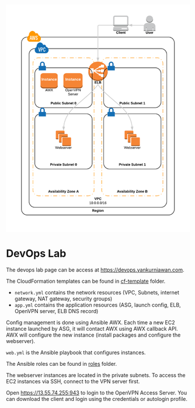 ![DevOps Lab](devops-lab.png)

# DevOps Lab

The devops lab page can be access at <https://devops.yankurniawan.com>.

The CloudFormation templates can be found in [cf-template](cf-template) folder.
- `network.yml` contains the network resources (VPC, Subnets, internet gateway, NAT gateway, security groups)
- `app.yml` contains the application resources (ASG, launch config, ELB, OpenVPN server, ELB DNS record)

Config management is done using Ansible AWX. Each time a new EC2 instance launched by ASG, it will contact AWX using AWX callback API. AWX will configure the new instance (install packages and configure the webserver).

`web.yml` is the Ansible playbook that configures instances.

The Ansible roles can be found in [roles](roles) folder. 

The webserver instances are located in the private subnets. To access the EC2 instances via SSH, connect to the VPN server first. 

Open <https://13.55.74.255:943> to login to the OpenVPN Access Server. You can download the client and login using the credentials or autologin profile.






